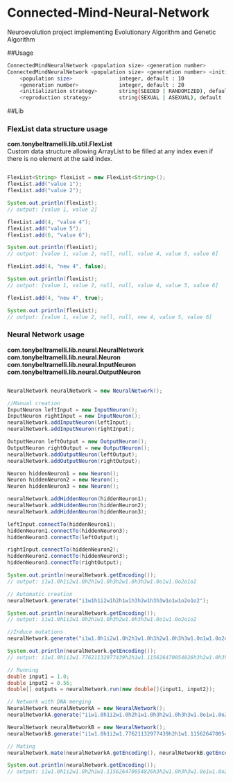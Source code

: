 Connected-Mind-Neural-Network
=============================

Neuroevolution project implementing Evolutionary Algorithm and Genetic Algorithm

##Usage

```bash
ConnectedMindNeuralNetwork <population size> <generation number>
ConnectedMindNeuralNetwork <population size> <generation number> <initialization strategy> <reproduction strategy>
    <population size>               integer, default : 10
    <generation number>             integer, default : 20
    <initialization strategy>       string(SEEDED | RANDOMIZED), default : SEEDED
    <reproduction strategy>         string(SEXUAL | ASEXUAL), default : ASEXUAL
```

##Lib

### FlexList data structure usage
**com.tonybeltramelli.lib.util.FlexList**  
Custom data structure allowing ArrayList to be filled at any index even if there is no element at the said index.

```java

FlexList<String> flexList = new FlexList<String>();
flexList.add("value 1");
flexList.add("value 2");

System.out.println(flexList);
// output: [value 1, value 2]

flexList.add(4, "value 4");
flexList.add("value 5");
flexList.add(6, "value 6");

System.out.println(flexList);
// output: [value 1, value 2, null, null, value 4, value 5, value 6]

flexList.add(4, "new 4", false);

System.out.println(flexList);
// output: [value 1, value 2, null, null, value 4, value 5, value 6]

flexList.add(4, "new 4", true);

System.out.println(flexList);
// output: [value 1, value 2, null, null, new 4, value 5, value 6]

```

### Neural Network usage
**com.tonybeltramelli.lib.neural.NeuralNetwork**  
**com.tonybeltramelli.lib.neural.Neuron**  
**com.tonybeltramelli.lib.neural.InputNeuron**  
**com.tonybeltramelli.lib.neural.OutputNeuron**  

```java

NeuralNetwork neuralNetwork = new NeuralNetwork();

//Manual creation
InputNeuron leftInput = new InputNeuron();
InputNeuron rightInput = new InputNeuron();
neuralNetwork.addInputNeuron(leftInput);
neuralNetwork.addInputNeuron(rightInput);

OutputNeuron leftOutput = new OutputNeuron();
OutputNeuron rightOutput = new OutputNeuron();
neuralNetwork.addOutputNeuron(leftOutput);
neuralNetwork.addOutputNeuron(rightOutput);

Neuron hiddenNeuron1 = new Neuron();
Neuron hiddenNeuron2 = new Neuron();
Neuron hiddenNeuron3 = new Neuron();

neuralNetwork.addHiddenNeuron(hiddenNeuron1);
neuralNetwork.addHiddenNeuron(hiddenNeuron2);
neuralNetwork.addHiddenNeuron(hiddenNeuron3);

leftInput.connectTo(hiddenNeuron1);
hiddenNeuron1.connectTo(hiddenNeuron3);
hiddenNeuron3.connectTo(leftOutput);

rightInput.connectTo(hiddenNeuron2);
hiddenNeuron2.connectTo(hiddenNeuron3);
hiddenNeuron3.connectTo(rightOutput);

System.out.println(neuralNetwork.getEncoding());
// output: i1w1.0h1i2w1.0h2h1w1.0h3h2w1.0h3h3w1.0o1w1.0o2o1o2

// Automatic creation
neuralNetwork.generate("i1w1h1i2w1h2h1w1h3h2w1h3h3w1o1w1o2o1o2");

System.out.println(neuralNetwork.getEncoding());
// output: i1w1.0h1i2w1.0h2h1w1.0h3h2w1.0h3h3w1.0o1w1.0o2o1o2

//Induce mutations
neuralNetwork.generate("i1w1.0h1i2w1.0h2h1w1.0h3h2w1.0h3h3w1.0o1w1.0o2o1o2", true);

System.out.println(neuralNetwork.getEncoding());
// output: i1w1.0h1i2w1.77621132977439h2h1w1.115626470054826h3h2w1.0h3h3w1.0o1w1.0o2o1o2

// Running
double input1 = 1.0;
double input2 = 0.56;
double[] outputs = neuralNetwork.run(new double[]{input1, input2});

// Network with DNA merging
NeuralNetwork neuralNetworkA = new NeuralNetwork();
neuralNetworkA.generate("i1w1.0h1i2w1.0h2h1w1.0h3h2w1.0h3h3w1.0o1w1.0o2o1o2");

NeuralNetwork neuralNetworkB = new NeuralNetwork();
neuralNetworkB.generate("i1w1.0h1i2w1.77621132977439h2h1w1.115626470054826h3h2w1.0h3h3w1.0o1w1.0o2o1o2");

// Mating
neuralNetwork.mate(neuralNetworkA.getEncoding(), neuralNetworkB.getEncoding());

System.out.println(neuralNetwork.getEncoding());
// output: i1w1.0h1i2w1.0h2h1w1.115626470054826h3h2w1.0h3h3w1.0o1w1.0o2o1o2

```